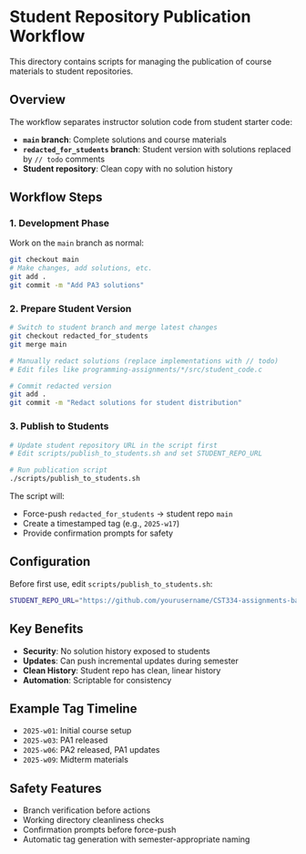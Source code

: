 # Student Repository Publication Workflow

This directory contains scripts for managing the publication of course materials to student repositories.

## Overview

The workflow separates instructor solution code from student starter code:

- **`main` branch**: Complete solutions and course materials
- **`redacted_for_students` branch**: Student version with solutions replaced by `// todo` comments
- **Student repository**: Clean copy with no solution history

## Workflow Steps

### 1. Development Phase
Work on the `main` branch as normal:
```bash
git checkout main
# Make changes, add solutions, etc.
git add .
git commit -m "Add PA3 solutions"
```

### 2. Prepare Student Version
```bash
# Switch to student branch and merge latest changes
git checkout redacted_for_students
git merge main

# Manually redact solutions (replace implementations with // todo)
# Edit files like programming-assignments/*/src/student_code.c

# Commit redacted version
git add .
git commit -m "Redact solutions for student distribution"
```

### 3. Publish to Students
```bash
# Update student repository URL in the script first
# Edit scripts/publish_to_students.sh and set STUDENT_REPO_URL

# Run publication script
./scripts/publish_to_students.sh
```

The script will:
- Force-push `redacted_for_students` → student repo `main`
- Create a timestamped tag (e.g., `2025-w17`)
- Provide confirmation prompts for safety

## Configuration

Before first use, edit `scripts/publish_to_students.sh`:
```bash
STUDENT_REPO_URL="https://github.com/yourusername/CST334-assignments-base.git"
```

## Key Benefits

- **Security**: No solution history exposed to students
- **Updates**: Can push incremental updates during semester
- **Clean History**: Student repo has clean, linear history
- **Automation**: Scriptable for consistency

## Example Tag Timeline
- `2025-w01`: Initial course setup
- `2025-w03`: PA1 released
- `2025-w06`: PA2 released, PA1 updates
- `2025-w09`: Midterm materials

## Safety Features

- Branch verification before actions
- Working directory cleanliness checks
- Confirmation prompts before force-push
- Automatic tag generation with semester-appropriate naming